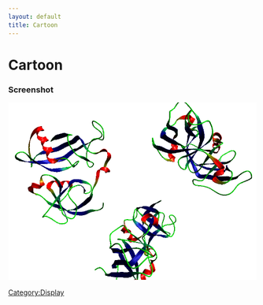 ```yaml
---
layout: default
title: Cartoon
---
```


# Cartoon

### Screenshot

![](Cartoon.png "Cartoon.png")

<Category:Display>

